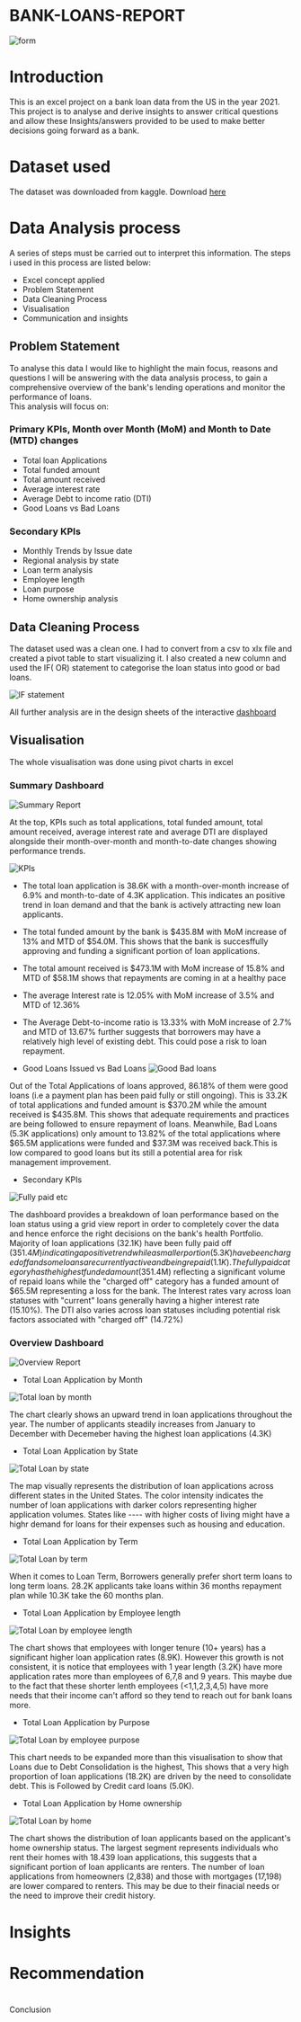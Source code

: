 # BANK-LOANS-REPORT

![form](https://github.com/user-attachments/assets/9996cfa9-abe0-42cf-86f3-180a29d460b4)

# Introduction 
This is an excel project on a bank loan data from the US in the year 2021. This project is to analyse and derive insights to answer critical questions and allow these Insights/answers provided to be used to make better decisions going forward as a bank.

# Dataset used
The dataset was downloaded from kaggle. Download [here](https://github.com/Samiatjaji/BANK-LOANS-REPORT/blob/main/financial_loan.csv)

# Data Analysis process
A series of steps must be carried out to interpret this information. The steps i used in this process are listed below:
- Excel concept applied
- Problem Statement 
- Data Cleaning Process
- Visualisation 
- Communication and insights

## Problem Statement 
To analyse this data I would like to highlight the main focus, reasons and questions I will be answering with the data analysis process, to gain a comprehensive overview of the bank's lending operations and monitor the performance of loans.  
This analysis will focus on:
### Primary KPIs,  Month over Month (MoM) and  Month to Date (MTD) changes 
- Total loan Applications
- Total funded amount 
- Total amount received 
- Average interest rate 
- Average Debt to income ratio (DTI)
- Good Loans vs Bad Loans
### Secondary KPIs
- Monthly Trends by Issue date
- Regional analysis by state
- Loan term analysis 
- Employee length
- Loan purpose 
- Home ownership analysis 

## Data Cleaning Process 
The dataset used was a clean one. I had to convert from a csv to xlx file and created a pivot table to start visualizing it. I also created a new column and used the IF( OR) statement to categorise the loan status into good or bad loans. 

![IF statement](https://github.com/user-attachments/assets/654fdc3f-16f8-4e31-ad17-381ccdafc294)


All further analysis are in the design sheets of the interactive [dashboard](https://github.com/Samiatjaji/BANK-LOANS-REPORT/blob/main/Dashboard%20Analysis.xlsx)


## Visualisation
The whole visualisation was done using pivot charts in excel

### Summary Dashboard 

![Summary Report](https://github.com/user-attachments/assets/c1d58ba5-8213-4a33-ae78-0ee9592a0018)

At the top, KPIs such as total applications, total funded amount, total amount received, average interest rate and average DTI are displayed alongside their month-over-month and month-to-date changes showing performance trends.

![KPIs](https://github.com/user-attachments/assets/cf916956-e5cc-4e6f-8400-1e447a614fd2)


- The total loan application is 38.6K with a month-over-month increase of 6.9% and month-to-date of 4.3K application. This indicates an positive trend in loan demand and that the bank is actively attracting new loan applicants.
- The total funded amount by the bank is $435.8M with MoM increase of 13% and MTD of $54.0M. This shows that the bank is succesffully approving and funding a significant portion of loan applications.
- The total amount received is $473.1M with MoM increase of 15.8% and MTD of $58.1M shows that repayments are coming in at a healthy pace
- The average Interest rate is 12.05% with MoM increase of 3.5% and MTD of 12.36%
- The Average Debt-to-income ratio is 13.33% with MoM increase of 2.7% and MTD of 13.67% further suggests that borrowers may have a relatively high level of existing debt. This could pose a risk to loan repayment.

- Good Loans Issued vs Bad Loans
![Good Bad loans](https://github.com/user-attachments/assets/3a58867b-3dbe-4e84-aa32-39b6c26b4d55)

Out of the Total Applications of loans approved, 86.18% of them were good loans (i.e a payment plan has been paid fully or still ongoing). This is 33.2K of total applications and funded amount is $370.2M while the amount received is $435.8M.  This shows that adequate requirements and practices are being followed to ensure repayment of loans.
Meanwhile, Bad Loans (5.3K applications) only amount to 13.82% of the total applications where $65.5M applications were funded and $37.3M was received back.This is low compared to good loans but its still a potential area for risk management improvement. 

- Secondary KPIs

![Fully paid etc](https://github.com/user-attachments/assets/8ceef71d-2843-4650-9cb5-486fd7d65290)

The dashboard provides a breakdown of loan performance based on the loan status using a grid view report in order to completely cover the data and hence enforce the right decisions on the bank's health Portfolio. 
Majority of loan applications (32.1K) have been fully paid off ($351.4M) indicating a positive trend while a smaller portion (5.3K) have been charged off and some loans are currently active and being repaid (1.1K). The fully paid category has the highest funded amount ($351.4M) reflecting a significant volume of repaid loans while the "charged off" category has a funded amount of $65.5M representing a loss for the bank. The Interest rates vary across loan statuses with "current" loans generally having a higher interest rate (15.10%). The DTI also varies across loan statuses including potential risk factors associated with "charged off" (14.72%) 

### Overview Dashboard 

![Overview Report](https://github.com/user-attachments/assets/ecdc9651-c026-419c-8f9b-33f233d7588a)

- Total Loan Application by Month

![Total loan by month](https://github.com/user-attachments/assets/fc4c0df5-f516-4e9d-a951-51dc8737eaac)

The chart clearly shows an upward trend in loan applications throughout the year. The number of applicants steadily increases from January to December with Decemeber having the highest loan applications (4.3K)

- Total Loan Application by State 

![Total Loan by state](https://github.com/user-attachments/assets/199aec4c-fe55-421d-9580-33a9236bf968)

The map visually represents the distribution of loan applications across different states in the United States. The color intensity indicates the number of loan applications with darker colors representing higher application volumes. States like ---- with higher costs of living might have a highr demand for loans for their expenses such as housing and education.

- Total Loan Application by Term

![Total Loan by term](https://github.com/user-attachments/assets/227e65b6-39e2-495e-bbd2-6c9b15c4660e)

When it comes to Loan Term, Borrowers generally prefer short term loans to long term loans. 28.2K applicants take loans within 36 months repayment plan while 10.3K take the 60 months plan.  

- Total Loan Application by Employee length 

![Total Loan by employee length](https://github.com/user-attachments/assets/e1700195-cd89-4091-b2cd-13ca7a6b280e)

The chart shows that employees with longer tenure (10+ years) has a significant higher loan application rates (8.9K). However this growth is not consistent, it is notice that employees with 1 year length (3.2K) have more application rates more than employees of 6,7,8 and 9 years. This maybe due to the fact that these shorter lenth employees (<1,1,2,3,4,5) have more needs that their income can't afford so they tend to reach out for bank loans more.

- Total Loan Application by Purpose

![Total Loan by employee purpose](https://github.com/user-attachments/assets/8bb9f0f1-c3f7-44ee-ba41-bf6b41774909)

This chart needs to be expanded more than this visualisation to show that Loans due to Debt Consolidation is the highest, This shows that a very high proportion of loan applications (18.2K) are driven by the need to consolidate debt. This is Followed by Credit card loans (5.0K).

- Total Loan Application by Home ownership

![Total Loan by home](https://github.com/user-attachments/assets/b2347e6a-b13a-4f80-a93f-19dca8b73974)

The chart shows the distribution of loan applicants based on the applicant's home ownership status. The largest segment represents individuals who rent their homes with 18.439 loan applications, this suggests that a significant portion of loan applicants are renters. The number of loan applications from homeowners (2,838) and those with mortgages (17,198) are lower compared to renters. This may be due to their finacial needs or the need to improve their credit history.


# Insights



# Recommendation






#
Conclusion
